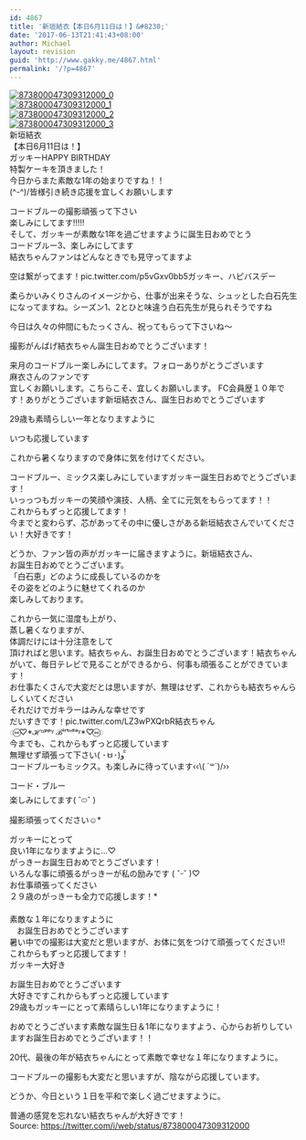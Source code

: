 ```yaml
---
id: 4867
title: '新垣結衣【本日6月11日は！】&#8230;'
date: '2017-06-13T21:41:43+08:00'
author: Michael
layout: revision
guid: 'http://www.gakky.me/4867.html'
permalink: '/?p=4867'
---
```


[![873800047309312000_0](http://www.yui-aragaki.org/wp-content/uploads/2017/06/873800047309312000_0.jpg)](http://www.yui-aragaki.org/wp-content/uploads/2017/06/873800047309312000_0.jpg)  
[![873800047309312000_1](http://www.yui-aragaki.org/wp-content/uploads/2017/06/873800047309312000_1.jpg)](http://www.yui-aragaki.org/wp-content/uploads/2017/06/873800047309312000_1.jpg)  
[![873800047309312000_2](http://www.yui-aragaki.org/wp-content/uploads/2017/06/873800047309312000_2.jpg)](http://www.yui-aragaki.org/wp-content/uploads/2017/06/873800047309312000_2.jpg)  
[![873800047309312000_3](http://www.yui-aragaki.org/wp-content/uploads/2017/06/873800047309312000_3.jpg)](http://www.yui-aragaki.org/wp-content/uploads/2017/06/873800047309312000_3.jpg)  
新垣結衣  
【本日6月11日は！】  
ガッキーHAPPY BIRTHDAY  
特製ケーキを頂きました！  
今日からまた素敵な1年の始まりですね！！  
(^-^)/皆様引き続き応援を宜しくお願いします

コードブルーの撮影頑張って下さい  
楽しみにしてます!!!!!  
そして、ガッキーが素敵な1年を過ごせますように誕生日おめでとう  
コードブルー3、楽しみにしてます  
結衣ちゃんファンはどんなときでも見守ってますよ

空は繋がってます！pic.twitter.com/p5vGxv0bb5ガッキー、ハピバスデー

柔らかいみくりさんのイメージから、仕事が出来そうな、シュッとした白石先生になってますね。シーズン1、2とひと味違う白石先生が見られそうですね

今日は久々の仲間にもたっくさん、祝ってもらって下さいね〜

撮影がんばげ結衣ちゃん誕生日おめでとうございます！

来月のコードブルー楽しみにしてます。フォローありがとうございます  
麻衣さんのファンです  
宜しくお願いします。こちらこそ、宜しくお願いします。 FC会員歴１０年です！ありがとうございます新垣結衣さん、誕生日おめでとうございます

29歳も素晴らしい一年となりますように

いつも応援しています

これから暑くなりますので身体に気を付けてください。

コードブルー、ミックス楽しみにしていますガッキー誕生日おめでとうございます！  
いっっつもガッキーの笑顔や演技、人柄、全てに元気をもらってます！！  
これからもずっと応援してます！  
今までと変わらず、芯があってその中に優しさがある新垣結衣さんでいてください！大好きです！

どうか、ファン皆の声がガッキーに届きますように。新垣結衣さん、  
お誕生日おめでとうございます。  
「白石恵」どのように成長しているのかを  
その姿をどのように魅せてくれるのか  
楽しみしております。

これから一気に湿度も上がり、  
蒸し暑くなりますが、  
体調だけには十分注意をして  
頂ければと思います。結衣ちゃん、お誕生日おめでとうございます！結衣ちゃんがいて、毎日テレビで見ることができるから、何事も頑張ることができています！  
お仕事たくさんで大変だとは思いますが、無理はせず、これからも結衣ちゃんらしくいてください  
それだけでガキラーはみんな幸せです  
だいすきです！pic.twitter.com/LZ3wPXQrbR結衣ちゃん  
◌⑅⃝♡\*ℋᵅᵖᵖᵞ ℬⁱʳᵗᑋᵈᵃᵞ\*♡⑅⃝◌  
今までも、これからもずっと応援しています  
無理せず頑張って下さい( ･ㅂ･)و ̑̑  
コードブルーもミックス。も楽しみに待っています‹‹\\( ´꒳`)/››

コード・ブルー  
楽しみにしてます( ˆ࿀ˆ )  
撮影頑張ってください☺︎︎\*

ガッキーにとって  
良い1年になりますように…♡ㅤ  
がっきーお誕生日おめでとうございます！  
いろんな事に頑張るがっきーが私の励みです ( ˇᵕˇ )♡  
お仕事頑張ってください  
２９歳のがっきーも全力で応援します！\*  
ㅤ  
素敵な１年になりますように  
ㅤお誕生日おめでとうございます  
暑い中での撮影は大変だと思いますが、お体に気をつけて頑張ってください!!  
これからもずっと応援してます！  
ガッキー大好き

お誕生日おめでとうございます  
大好きですこれからもずっと応援しています  
29歳もガッキーにとって素晴らしい1年になりますように！

おめでとうございます素敵な誕生日＆1年になりますよう、心からお祈りしていますお誕生日おめでとうございます！！

20代、最後の年が結衣ちゃんにとって素敵で幸せな１年になりますように。

コードブルーの撮影も大変だと思いますが、陰ながら応援しています。

どうか、今日という１日を平和で楽しく過ごせますように。

普通の感覚を忘れない結衣ちゃんが大好きです！  
Source: <https://twitter.com/i/web/status/873800047309312000>